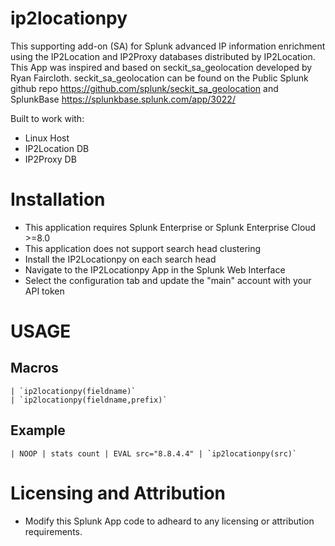 
# ip2locationpy

This supporting add-on (SA) for Splunk advanced IP information enrichment using the IP2Location and IP2Proxy databases distributed by IP2Location.  This App was inspired and based on seckit_sa_geolocation developed by Ryan Faircloth.  seckit_sa_geolocation can be found on the Public Splunk github repo https://github.com/splunk/seckit_sa_geolocation and SplunkBase https://splunkbase.splunk.com/app/3022/

Built to work with:

* Linux Host
* IP2Location DB
* IP2Proxy DB

# Installation 

* This application requires Splunk Enterprise or Splunk Enterprise Cloud >=8.0
* This application does not support search head clustering
* Install the IP2Locationpy on each search head
* Navigate to the IP2Locationpy App in the Splunk Web Interface
* Select the configuration tab and update the "main" account with your API token

# USAGE

## Macros

```
| `ip2locationpy(fieldname)`
| `ip2locationpy(fieldname,prefix)`
```

## Example

```
| NOOP | stats count | EVAL src="8.8.4.4" | `ip2locationpy(src)`
```

# Licensing and Attribution

* Modify this Splunk App code to adheard to any licensing or attribution requirements.